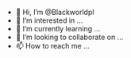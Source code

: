 - 👋 Hi, I’m @Blackworldpl
- 👀 I’m interested in ...
- 🌱 I’m currently learning ...
- 💞️ I’m looking to collaborate on ...
- 📫 How to reach me ...

<!---
Blackworldpl/Blackworldpl is a ✨ special ✨ repository because its `README.md` (this file) appears on your GitHub profile.
You can click the Preview link to take a look at your changes.
--->
